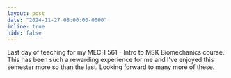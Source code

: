 ```yaml
---
layout: post
date: "2024-11-27 08:00:00-0000"
inline: true
hide: false
---
```


Last day of teaching for my MECH 561 - Intro to MSK Biomechanics course. This has been such a rewarding experience for me and I've enjoyed this semester more so than the last. Looking forward to many more of these.

